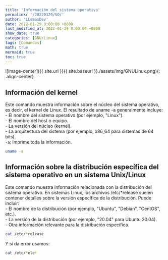 ```yaml
---
title: 'Información del sistema operativo'
permalink: '/20220129/SO/'
author: 'LLamasDev'
date: 2022-01-29 8:00:00 +0800
last_modified_at: 2022-01-29 8:00:00 +0800
show_date: true
categories: [GNU/Linux]
tags: [Comandos]
math: true
mermaid: true
toc: true
---
```


![image-center]({{ site.url }}{{ site.baseurl }}./assets/img/GNULinux.png){: .align-center}

## Información del kernel

Este comando muestra información sobre el núcleo del sistema operativo, es decir, el kernel de Linux. El resultado de uname -a generalmente incluye:  
    - El nombre del sistema operativo (por ejemplo, "Linux").  
    - El nombre del host o equipo.  
    - La versión del núcleo (kernel).  
    - La arquitectura del sistema (por ejemplo, x86_64 para sistemas de 64 bits).  
`-a`: Imprime toda la información.
```bash
uname -a
```

## Información sobre la distribución específica del sistema operativo en un sistema Unix/Linux

Este comando muestra información relacionada con la distribución del sistema operativo. En sistemas Linux, los archivos /etc/*release suelen contener detalles sobre la versión específica de la distribución. Puede incluir:  
    - El nombre de la distribución (por ejemplo, "Ubuntu", "Debian", "CentOS", etc.).  
    - La versión de la distribución (por ejemplo, "20.04" para Ubuntu 20.04).  
    - Otra información relevante para la distribución específica.  
```bash
cat /etc/*release
```

Y si da error usamos:
```bash
cat /etc/*ele*
```